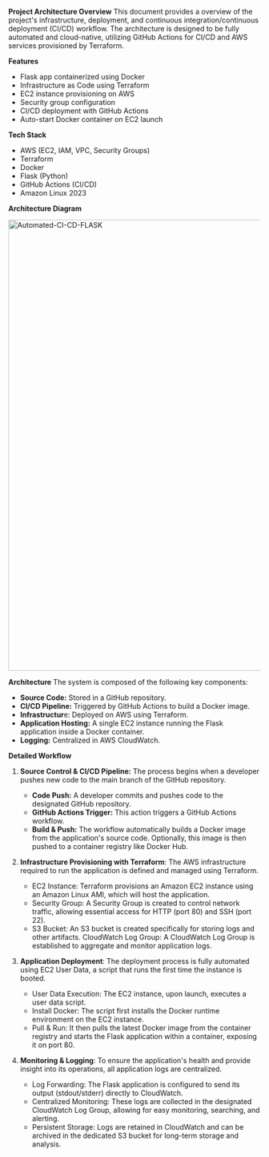 **Project Architecture Overview**
This document provides a overview of the project's infrastructure, deployment, and continuous integration/continuous deployment (CI/CD) workflow. The architecture is designed to be fully automated and cloud-native, utilizing GitHub Actions for CI/CD and AWS services provisioned by Terraform.

**Features**

- Flask app containerized using Docker
- Infrastructure as Code using Terraform
- EC2 instance provisioning on AWS
- Security group configuration
- CI/CD deployment with GitHub Actions
- Auto-start Docker container on EC2 launch

 **Tech Stack**

- AWS (EC2, IAM, VPC, Security Groups)
- Terraform
- Docker
- Flask (Python)
- GitHub Actions (CI/CD)
- Amazon Linux 2023

**Architecture Diagram**

<img width="1391" height="900" alt="Automated-CI-CD-FLASK" src="https://github.com/user-attachments/assets/549d5e70-a648-4de8-95f8-177ec3002db9" />

**Architecture**
The system is composed of the following key components:
- **Source Code:** Stored in a GitHub repository.
- **CI/CD Pipeline:** Triggered by GitHub Actions to build a Docker image.
- **Infrastructur**e: Deployed on AWS using Terraform.
- **Application Hosting:** A single EC2 instance running the Flask application inside a Docker container.
- **Logging:** Centralized in AWS CloudWatch.


**Detailed Workflow**

1. **Source Control & CI/CD Pipeline:**
The process begins when a developer pushes new code to the main branch of the GitHub repository.
    - **Code Push:** A developer commits and pushes code to the designated GitHub repository.
    - **GitHub Actions Trigger:** This action triggers a GitHub Actions workflow.
    - **Build & Push:** The workflow automatically builds a Docker image from the application's source code. Optionally, this image is then pushed to a container registry like Docker Hub.

2. **Infrastructure Provisioning with Terraform**:
The AWS infrastructure required to run the application is defined and managed using Terraform.
    - EC2 Instance: Terraform provisions an Amazon EC2 instance using an Amazon Linux AMI, which will host the application. 
    - Security Group: A Security Group is created to control network traffic, allowing essential access for HTTP (port 80) and SSH (port 22).
    - S3 Bucket: An S3 bucket is created specifically for storing logs and other artifacts.
    CloudWatch Log Group: A CloudWatch Log Group is established to aggregate and monitor application logs.

3.  **Application Deployment**:
The deployment process is fully automated using EC2 User Data, a script that runs the first time the instance is booted.

    - User Data Execution: The EC2 instance, upon launch, executes a user data script.
    - Install Docker: The script first installs the Docker runtime environment on the EC2 instance.
    - Pull & Run: It then pulls the latest Docker image from the container registry and starts the Flask application within a container, exposing it on port 80.
  
4. **Monitoring & Logging**:
To ensure the application's health and provide insight into its operations, all application logs are centralized.
    - Log Forwarding: The Flask application is configured to send its output (stdout/stderr) directly to CloudWatch.
    - Centralized Monitoring: These logs are collected in the designated CloudWatch Log Group, allowing for easy monitoring, searching, and alerting.
    - Persistent Storage: Logs are retained in CloudWatch and can be archived in the dedicated S3 bucket for long-term storage and analysis.



